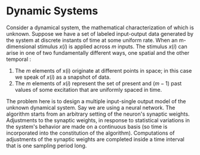# Dynamic Systems
Consider a dynamical system, the mathematical characterization of which is unknown.
Suppose we have a set of labeled input-output data generated by the system at discrete instants of time at some uniform rate.
When an m-dimensional stimulus $x(i)$ is applied across $m$ inputs.
The stimulus $x(i)$ can arise in one of two fundamentally different ways, one spatial and the other temporal :
1. The $m$ elements of x(i) originate at different points in space; in this case we speak of $x(i)$ as a snapshot of data.
2. The $m$ elements of $x(i)$ represent the set of present and $(m-1)$ past values of some excitation that are uniformly spaced in time.

The problem here is to design a multiple input-single output model of the unknown dynamical system.
Say we are using a neural network. The algorithm starts from an arbitrary setting of the neuron's synaptic weights.
Adjustments to the synaptic weights, in response to statistical variations in the system's behavior are made on a continuous basis (so time is incorporated into the constitution of the algorithm).
Computations of adjustments of the synaptic weights are completed inside a time interval that is one sampling period long.
